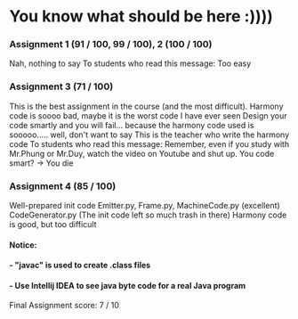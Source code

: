 # You know what should be here :))))

### Assignment 1 (91 / 100, 99 / 100), 2 (100 / 100)
Nah, nothing to say
To students who read this message: Too easy

### Assignment 3 (71 / 100)
This is the best assignment in the course (and the most difficult). 
Harmony code is soooo bad, maybe it is the worst code I have ever seen
Design your code smartly and you will fail... because the harmony code used is sooooo..... well, don't want to say
This is the teacher who write the harmony code
To students who read this message: Remember, even if you study with Mr.Phung or Mr.Duy, watch the video on Youtube and shut up. You code smart? -> You die

### Assignment 4 (85 / 100)
Well-prepared init code
Emitter.py, Frame.py, MachineCode.py (excellent)
CodeGenerator.py (The init code left so much trash in there)
Harmony code is good, but too difficult
#### Notice: 
####    - "javac" is used to create .class files
####    - Use Intellij IDEA to see java byte code for a real Java program

Final Assignment score: 7 / 10
 
